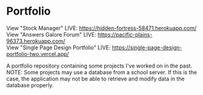 # Portfolio
View "Stock Manager" LIVE: https://hidden-fortress-58471.herokuapp.com/ <br />
View "Answers Galore Forum" LIVE: https://pacific-plains-96373.herokuapp.com/ <br />
View "Single Page Design Portfolio" LIVE: https://single-page-design-portfolio-two.vercel.app/


A portfolio repository containing some projects I've worked on in the past.
NOTE: Some projects may use a database from a school server. If this is the case, the application may not be able to retrieve and modify data in the database properly.

